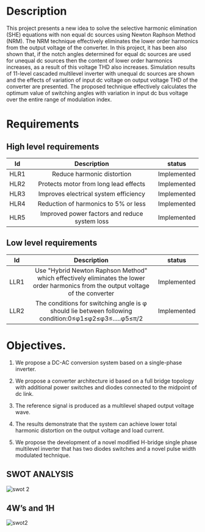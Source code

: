 # Description
This project presents a new idea to solve the selective harmonic elimination (SHE) equations with non equal dc sources using Newton Raphson Method (NRM).
The NRM technique effectively eliminates the lower order harmonics from the output voltage of the converter.
In this project, it has been also shown that, if the notch angles determined for equal dc sources are used for unequal dc sources then the content of lower order harmonics 
increases, as a result of this voltage THD also increases.
           Simulation results of 11-level cascaded multilevel inverter with unequal dc sources are shown and the effects of variation of input dc voltage on output voltage THD
of the converter are presented. The proposed technique effectively calculates the optimum value of switching angles with variation in input dc bus voltage over the entire 
range of modulation index.  

# Requirements
## High level requirements
| Id          |  Description  |    status  |
| :--:        | :--:          |   :--:     |
| HLR1        | Reduce harmonic distortion | Implemented |
| HLR2        | Protects motor from long lead effects | Implemented |
| HLR3        | Improves electrical system efficiency | Implemented |
| HLR4        | Reduction of harmonics to 5% or less  | Implemented |
| HLR5        | Improved power factors and reduce system loss | Implemented |


## Low level requirements
| Id          |  Description  |    status  |
| :--:        | :--:          |   :--:     |
| LLR1        | Use "Hybrid Newton Raphson Method" which effectively eliminates the lower order harmonics from the output voltage of the converter| Implemented |
|LLR2         | The conditions for switching angle is φ should lie between following condition:0≤φ1≤φ2≤φ3≤.....φ5≤π/2 | Implemented |

# Objectives.
1) We propose a DC-AC conversion system based on a single-phase inverter.

2) We propose a converter architecture id based on a full bridge topology with additional power
switches and diodes connected to the midpoint of dc link.

3) The reference signal is produced as a multilevel shaped output voltage wave.

4) The results demonstrate that the system can achieve lower total harmonic distortion on the output
voltage and load current.

5) We propose the development of a novel modified H-bridge single phase multilevel inverter that
has two diodes switches and a novel pulse width modulated technique. 

## SWOT ANALYSIS

![swot 2](https://user-images.githubusercontent.com/98802184/156630444-e7c2edf3-a57e-443b-b9f2-da7884e9a12b.PNG)


## 4W’s and 1H  
![swot2](https://user-images.githubusercontent.com/98802184/156630403-e4eb373a-2221-40d1-948d-b84762b6f89c.PNG)


